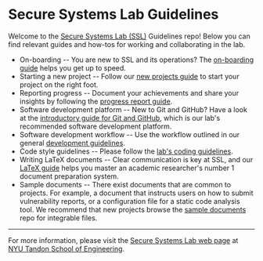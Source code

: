 # Secure Systems Lab Guidelines

Welcome to the [Secure Systems Lab (SSL)](https://ssl.engineering.nyu.edu/)
Guidelines repo! Below you can find relevant guides and how-tos
for working and collaborating in the lab.

* On-boarding -- You are new to SSL and its operations?
  The [on-boarding guide](on-boarding.md) helps you get up to speed.
* Starting a new project -- Follow our [new projects guide](newproject.md)
  to start your project on the right foot.
* Reporting progress -- Document your achievements and share your insights
  by following the [progress report guide](progressreport.md).
* Software development platform -- New to Git and GitHub?  Have a look at
  the [introductory guide for Git and GitHub](git-github-introduction.md),
  which is our lab's recommended software development platform.
* Software development workflow -- Use the workflow outlined in our general
  [development guidelines](dev-workflow.md).
* Code style guidelines -- Please follow the
  [lab's coding guidelines](https://github.com/secure-systems-lab/code-style-guidelines).
* Writing LaTeX documents -- Clear communication is key at SSL, and
  our [LaTeX guide](latexdocuments.md) helps you master an academic
  researcher's number 1 document preparation system.
* Sample documents -- There exist documents that are common to projects.
  For example, a document that instructs users on how to submit vulnerability
  reports, or a configuration file for a static code analysis tool.  We recommend
  that new projects browse the
  [sample documents](https://github.com/secure-systems-lab/sample-documents)
  repo for integrable files.

----

For more information, please visit the
[Secure Systems Lab web page](https://ssl.engineering.nyu.edu/) at
[NYU Tandon School of Engineering](https://engineering.nyu.edu/).

